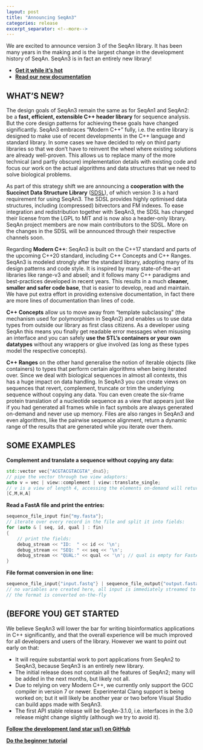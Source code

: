 ```yaml
---
layout: post
title: "Announcing SeqAn3"
categories: release
excerpt_separator: <!--more-->
---
```


We are excited to announce version 3 of the SeqAn library. It has been many years in the making and is the largest
change in the development history of SeqAn.<!--more--> SeqAn3 is in fact an entirely new library!

* [**Get it while it’s hot**](https://github.com/seqan/seqan3)
* [**Read our new documentation**](http://docs.seqan.de/seqan/3-master-user/)

## WHAT’S NEW?

The design goals of SeqAn3 remain the same as for SeqAn1 and SeqAn2: be a
**fast, efficient, extensible C++ header library** for sequence analysis. But the core design patterns for achieving
these goals have changed significantly. SeqAn3 embraces “Modern C++” fully, i.e. the entire library is designed to make
use of recent developments in the C++ language and standard library. In some cases we have decided to rely on third
party libraries so that we don’t have to reinvent the wheel where existing solutions are already well-proven. This
allows us to replace many of the more technical (and partly obscure) implementation details with existing code and
focus our work on the actual algorithms and data structures that we need to solve biological problems.

As part of this strategy shift we are announcing a **cooperation with the Succinct Data Structure Library**
([SDSL](https://github.com/simongog/sdsl-lite)), of which version 3 is a hard requirement for using SeqAn3.
The SDSL provides highly optimised data structures, including (compressed) bitvectors and FM indexes. To ease
integration and redistribution together with SeqAn3, the SDSL has changed their license from the LGPL to MIT and is
now also a header-only library. SeqAn project members are now main contributors to the SDSL. More on the changes in
the SDSL will be announced through their respective channels soon.

Regarding **Modern C++**: SeqAn3 is built on the C++17 standard and parts of the upcoming C++20 standard, including C++
Concepts and C++ Ranges. SeqAn3 is modeled strongly after the standard library, adopting many of its design patterns
and code style. It is inspired by many state-of-the-art libraries like range-v3 and abseil; and it follows many C++
paradigms and best-practices developed in recent years. This results in a much **cleaner, smaller and safer code base**,
that is easier to develop, read and maintain. We have put extra effort in providing extensive documentation, in fact
there are more lines of documentation than lines of code.

**C++ Concepts** allow us to move away from “template subclassing” (the mechanism used for polymorphism in SeqAn2) and
enables us to use data types from outside our library as first class citizens. As a developer using SeqAn this means you
finally get readable error messages when misusing an interface and you can safely
**use the STL’s containers or your own datatypes** without any wrappers or glue involved (as long as these types model
the respective concepts).

**C++ Ranges** on the other hand generalise the notion of iterable objects (like containers) to types that perform
certain algorithms when being iterated over. Since we deal with biological sequences in almost all contexts, this has a
huge impact on data handling. In SeqAn3 you can create views on sequences that revert, complement, truncate or trim the
underlying sequence without copying any data. You can even create the six-frame protein translation of a nucleotide
sequence as a view that appears just like if you had generated all frames while in fact symbols are always generated
on-demand and never use up memory.
Files are also ranges in SeqAn3 and even algorithms, like the pairwise sequence alignment, return a dynamic range of
the results that are generated while you iterate over them.

## SOME EXAMPLES

**Complement and translate a sequence without copying any data:**
```c++
std::vector vec{"ACGTACGTACGTA"_dna5};
// pipe the vector through two view adaptors:
auto v = vec | view::complement | view::translate_single; 
// v is a view of length 4, accessing the elements on-demand will return 
[C,M,H,A]
```
**Read a FastA file and print the entries:**
```c++
sequence_file_input fin{"my.fasta"};
// iterate over every record in the file and split it into fields:
for (auto & [ seq, id, qual ] : fin)
{
    // print the fields:
    debug_stream << "ID:  " << id << '\n';
    debug_stream << "SEQ: " << seq << '\n';
    debug_stream << "QUAL:" << qual << '\n'; // qual is empty for FastA files
}
```
**File format conversion in one line:**
```c++
sequence_file_input{"input.fastq"} | sequence_file_output{"output.fasta"};
// no variables are created here, all input is immediately streamed to the output
// the format is converted on-the-fly
```
## (BEFORE YOU) GET STARTED

We believe SeqAn3 will lower the bar for writing bioinformatics applications in C++ significantly, and that the overall
experience will be much improved for all developers and users of the library. However we want to point out early on
that:

* It will require substantial work to port applications from SeqAn2 to SeqAn3, because SeqAn3 is an entirely new
library.
* The initial release does not contain all the features of SeqAn2; many will be added in the next months, but likely
not all.
* Due to relying on very Modern C++, we currently only support the GCC compiler in version 7 or newer. Experimental
Clang support is being worked on; but it will likely be another year or two before Visual Studio can build apps made
with SeqAn3.
* The first API stable release will be SeqAn-3.1.0, i.e. interfaces in the 3.0 release might change slightly (although
we try to avoid it).

[**Follow the development (and star us!) on GitHub**](https://github.com/seqan/seqan3)

[**Do the beginner tutorial**](http://docs.seqan.de/seqan/3-master-user/usergroup1.html)